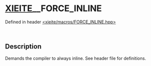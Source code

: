 # [XIEITE](../../macros.md)\_\_FORCE\_INLINE
Defined in header [<xieite/macros/FORCE_INLINE.hpp>](../../include/xieite/macros/FORCE_INLINE.hpp)

&nbsp;

## Description
Demands the compiler to always inline. See header file for definitions.
